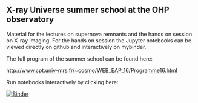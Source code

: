 ## X-ray Universe summer school at the OHP observatory

Material for the lectures on supernova remnants and the hands on session on X-ray imaging.
For the hands on session the Jupyter notebooks can be viewed directly on github and interactively on mybinder.

The full program of the summer school can be found here:

http://www.cpt.univ-mrs.fr/~cosmo/WEB_EAP_16/Programme16.html


Run notebooks interactively by clicking here:

[![Binder](http://mybinder.org/badge.svg)](http://mybinder.org/repo/facero/OHP-2016-material)


